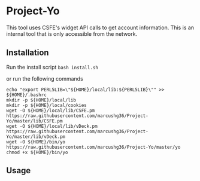 # Project-Yo
This tool uses CSFE's widget API calls to get account information. This is an internal tool that is only accessible from the network.

## Installation
Run the install script
`bash install.sh`

or run the following commands

```
echo "export PERL5LIB=\"${HOME}/local/lib:${PERL5LIB}\"" >> ${HOME}/.bashrc
mkdir -p ${HOME}/local/lib
mkdir -p ${HOME}/local/cookies
wget -O ${HOME}/local/lib/CSFE.pm https://raw.githubusercontent.com/marcushg36/Project-Yo/master/lib/CSFE.pm
wget -O ${HOME}/local/lib/vDeck.pm https://raw.githubusercontent.com/marcushg36/Project-Yo/master/lib/vDeck.pm
wget -O ${HOME}/bin/yo https://raw.githubusercontent.com/marcushg36/Project-Yo/master/yo
chmod +x ${HOME}/bin/yo
```

## Usage
